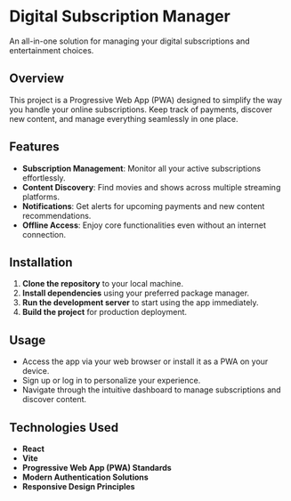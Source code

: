 # Digital Subscription Manager

An all-in-one solution for managing your digital subscriptions and entertainment choices.

## Overview

This project is a Progressive Web App (PWA) designed to simplify the way you handle your online subscriptions. Keep track of payments, discover new content, and manage everything seamlessly in one place.

## Features

- **Subscription Management**: Monitor all your active subscriptions effortlessly.
- **Content Discovery**: Find movies and shows across multiple streaming platforms.
- **Notifications**: Get alerts for upcoming payments and new content recommendations.
- **Offline Access**: Enjoy core functionalities even without an internet connection.

## Installation

1. **Clone the repository** to your local machine.
2. **Install dependencies** using your preferred package manager.
3. **Run the development server** to start using the app immediately.
4. **Build the project** for production deployment.

## Usage

- Access the app via your web browser or install it as a PWA on your device.
- Sign up or log in to personalize your experience.
- Navigate through the intuitive dashboard to manage subscriptions and discover content.

## Technologies Used

- **React**
- **Vite**
- **Progressive Web App (PWA) Standards**
- **Modern Authentication Solutions**
- **Responsive Design Principles**
